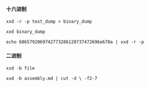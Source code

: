 #### 十六进制
```
xxd -r -p text_dump > binary_dump

xxd binary_dump

echo 6865792069742773206120737472696e670a | xxd -r -p
```

#### 二进制
```
xxd -b file

xxd -b assembly.md | cut -d \ -f2-7
```